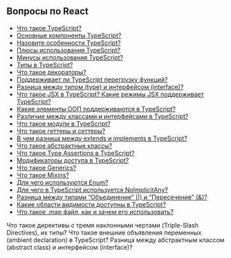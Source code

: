 ## Вопросы по React

- [Что такое TypeScript?](1.md)
- [Основные компоненты TypeScript?](2.md)
- [Назовите особенности TypeScript?](3.md)
- [Плюсы использования TypeScript?](4.md)
- [Минусы использования TypeScript?](5.md)
- [Типы в TypeScript?](6.md)
- [Что такое декораторы?](7.md)
- [Поддерживает ли TypeScript перегрузку функций?](8.md)
- [Разница между типом (type) и интерфейсом (interface)?](9.md)
- [Что такое JSX в TypeScript? Какие режимы JSX поддерживает TypeScript?](10.md)
- [Какие элементы ООП поддерживаются в TypeScript?](11.md)
- [Различие между классами и интерфейсами в TypeScript?](12.md)
- [Что такое модули в TypeScript?](13.md)
- [Что такое геттеры и сеттеры?](14.md)
- [В чем разница между extends и implements в TypeScript?](15.md)
- [Что такое абстрактные классы?](16.md)
- [Что такое Type Assertions в TypeScript?](17.md)
- [Модификаторы доступа в TypeScript?](18.md)
- [Что такое Generics?](19.md)
- [Что такое Mixins?](20.md)
- [Для чего используются Enum?](21.md)
- [Для чего в TypeScript используется NoImplicitAny?](22.md)
- [Разница между типами “Объединение” (|) и “Пересечение” (&)?](23.md)
- [Какие области видимости доступны в TypeScript?](24.md)
- [Что такое .map файл, как и зачем его использовать?](25.md)

Что такое директивы с тремя наклонными чертами (Triple-Slash Directives), их типы?
Что такое внешние объявления переменных (ambient declaration) в TypeScript?
Разница между абстрактным классом (abstract class) и интерфейсом (interface)?

